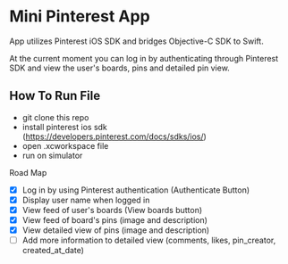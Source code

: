 # Mini Pinterest App

App utilizes Pinterest iOS SDK and bridges Objective-C SDK to Swift.

At the current moment you can log in by authenticating through Pinterest SDK and view the user's boards, pins and detailed pin view.

## How To Run File

- git clone this repo
- install pinterest ios sdk (https://developers.pinterest.com/docs/sdks/ios/)
- open .xcworkspace file
- run on simulator

Road Map

- [x] Log in by using Pinterest authentication (Authenticate Button)
- [x] Display user name when logged in
- [x] View feed of user's boards (View boards button)
- [x] View feed of board's pins (image and description)
- [x] View detailed view of pins (image and description)
- [ ] Add more information to detailed view (comments, likes, pin_creator, created_at_date) 

